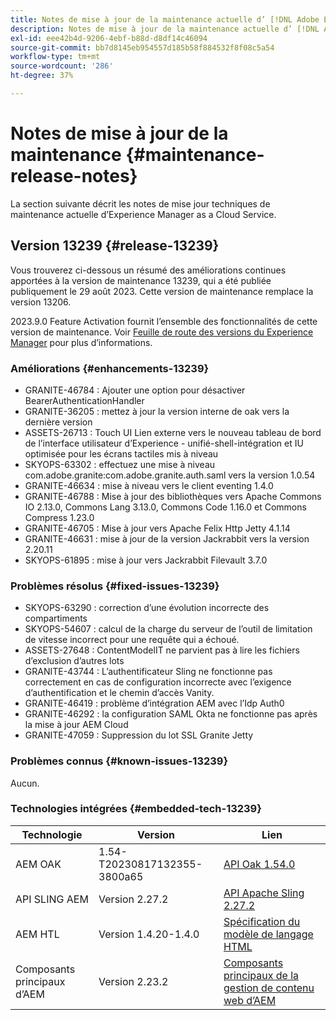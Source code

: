 ```yaml
---
title: Notes de mise à jour de la maintenance actuelle d’ [!DNL Adobe Experience Manager]  as a Cloud Service.
description: Notes de mise à jour de la maintenance actuelle d’ [!DNL Adobe Experience Manager]  as a Cloud Service.
exl-id: eee42b4d-9206-4ebf-b88d-d8df14c46094
source-git-commit: bb7d8145eb954557d185b58f884532f8f08c5a54
workflow-type: tm+mt
source-wordcount: '286'
ht-degree: 37%

---
```


# Notes de mise à jour de la maintenance {#maintenance-release-notes}

La section suivante décrit les notes de mise jour techniques de maintenance actuelle d’Experience Manager as a Cloud Service.

## Version 13239 {#release-13239}

Vous trouverez ci-dessous un résumé des améliorations continues apportées à la version de maintenance 13239, qui a été publiée publiquement le 29 août 2023. Cette version de maintenance remplace la version 13206.

2023.9.0 Feature Activation fournit l’ensemble des fonctionnalités de cette version de maintenance. Voir [Feuille de route des versions du Experience Manager](https://experienceleague.adobe.com/docs/experience-manager-release-information/aem-release-updates/update-releases-roadmap.html?lang=fr) pour plus d’informations.

### Améliorations {#enhancements-13239}

- GRANITE-46784 : Ajouter une option pour désactiver BearerAuthenticationHandler
- GRANITE-36205 : mettez à jour la version interne de oak vers la dernière version
- ASSETS-26713 : Touch UI Lien externe vers le nouveau tableau de bord de l’interface utilisateur d’Experience - unifié-shell-intégration et IU optimisée pour les écrans tactiles mis à niveau
- SKYOPS-63302 : effectuez une mise à niveau com.adobe.granite:com.adobe.granite.auth.saml vers la version 1.0.54
- GRANITE-46634 : mise à niveau vers le client eventing 1.4.0
- GRANITE-46788 : Mise à jour des bibliothèques vers Apache Commons IO 2.13.0, Commons Lang 3.13.0, Commons Code 1.16.0 et Commons Compress 1.23.0
- GRANITE-46705 : Mise à jour vers Apache Felix Http Jetty 4.1.14
- GRANITE-46631 : mise à jour de la version Jackrabbit vers la version 2.20.11
- SKYOPS-61895 : mise à jour vers Jackrabbit Filevault 3.7.0

### Problèmes résolus {#fixed-issues-13239}

- SKYOPS-63290 : correction d’une évolution incorrecte des compartiments
- SKYOPS-54607 : calcul de la charge du serveur de l’outil de limitation de vitesse incorrect pour une requête qui a échoué.
- ASSETS-27648 : ContentModelIT ne parvient pas à lire les fichiers d’exclusion d’autres lots
- GRANITE-43744 : L’authentificateur Sling ne fonctionne pas correctement en cas de configuration incorrecte avec l’exigence d’authentification et le chemin d’accès Vanity.
- GRANITE-46419 : problème d’intégration AEM avec l’Idp Auth0
- GRANITE-46292 : la configuration SAML Okta ne fonctionne pas après la mise à jour AEM Cloud
- GRANITE-47059 : Suppression du lot SSL Granite Jetty

### Problèmes connus {#known-issues-13239}

Aucun.

### Technologies intégrées {#embedded-tech-13239}

| Technologie | Version | Lien |
|---|---|---|
| AEM OAK | 1.54-T20230817132355-3800a65 | [API Oak 1.54.0](https://www.javadoc.io/doc/org.apache.jackrabbit/oak-api/1.54.0/index.html) |
| API SLING AEM | Version 2.27.2 | [API Apache Sling 2.27.2](https://www.javadoc.io/doc/org.apache.sling/org.apache.sling.api/latest/index.html) |
| AEM HTL | Version 1.4.20-1.4.0 | [Spécification du modèle de langage HTML](https://github.com/adobe/htl-spec) |
| Composants principaux d’AEM | Version 2.23.2 | [Composants principaux de la gestion de contenu web d’AEM](https://github.com/adobe/aem-core-wcm-components) |
